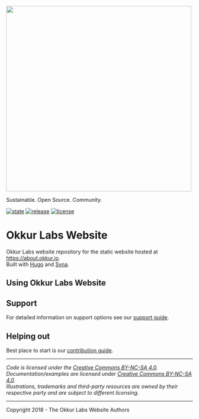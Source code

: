<a href='https://okkur.io'><img src='https://github.com/okkur/website/blob/master/static/images/logo.svg' width='500'/></a>

Sustainable. Open Source. Community.

 [![state](https://img.shields.io/badge/state-stable-green.svg)]() [![release](https://img.shields.io/okkur/release/txtdirect/website.svg)](https://github.com/okkur/website/releases) [![license](https://img.shields.io/github/license/okkur/website.svg)](LICENSE)



# Okkur Labs Website
Okkur Labs website repository for the static website hosted at https://about.okkur.io.  
Built with [Hugo](https://gohugo.io) and [Syna](https://github.com/okkur/syna).

## Using Okkur Labs Website


## Support
For detailed information on support options see our [support guide](/SUPPORT.md).

## Helping out
Best place to start is our [contribution guide](/CONTRIBUTING.md).

----

*Code is licensed under the [Creative Commons BY-NC-SA 4.0](/LICENSE).*  
*Documentation/examples are licensed under [Creative Commons BY-NC-SA 4.0](/docs/LICENSE).*  
*Illustrations, trademarks and third-party resources are owned by their respective party and are subject to different licensing.*

---

Copyright 2018 - The Okkur Labs Website Authors

